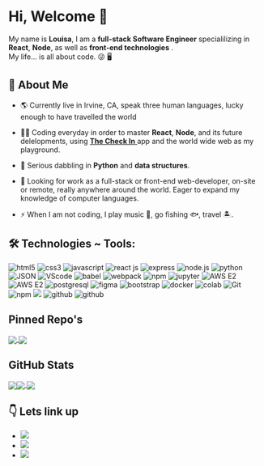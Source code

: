 # Hi, Welcome 👋
 My name is **Louisa**, I am a **full-stack Software Engineer** specialilizing in **React**, **Node**, as well as **front-end technologies** .<br>
 My life... is all about code. :stuck_out_tongue_winking_eye:	:desktop_computer:
## :mag_right: About Me
* :earth_americas: Currently live in Irvine, CA, speak three human languages, lucky enough to have travelled the world	
* :woman_technologist: Coding everyday in order to master **React**, **Node**, and its future delelopments, using [**The Check In** ](https://the-check-in.louisawhitaker.com/) app and the world wide web as my playground. 
* :brain: Serious dabbling in **Python** and **data structures**. 

* :briefcase: Looking for work as a full-stack or front-end web-developer, on-site or remote, really anywhere around the world. Eager to expand my knowledge of computer languages.
* ⚡ When I am not coding, I play music :microphone:, go fishing :fish:, travel :desert_island:.

## 🛠️ Technologies ~ Tools:
<div class="tech" align=left>
  <img src="https://img.shields.io/badge/HTML5-E34F26?style=for-the-badge&logo=html5&logoColor=white" alt="html5"/>
  <img src="https://img.shields.io/badge/CSS3-1572B6?style=for-the-badge&logo=css3&logoColor=white" alt="css3"/>
  <img src="https://img.shields.io/badge/JavaScript-323330?style=for-the-badge&logo=javascript&logoColor=F7DF1E" alt="javascript"/>
  <img src="https://img.shields.io/badge/React-20232A?style=for-the-badge&logo=react&logoColor=61DAFB" alt="react js"/>
  <img src="https://img.shields.io/badge/Express.js-000000?style=for-the-badge&logo=express&logoColor=white" alt="express"/>
  <img src="https://img.shields.io/badge/Node.js-339933?style=for-the-badge&logo=nodedotjs&logoColor=white" alt="node.js"/>
  <img src="https://img.shields.io/badge/Python-FFD43B?style=for-the-badge&logo=python&logoColor=blue" alt="python"/>
  <img src="https://img.shields.io/badge/json-5E5C5C?style=for-the-badge&logo=json&logoColor=white" alt="JSON">
  <img src="https://img.shields.io/badge/VSCode-0078D4?style=for-the-badge&logo=visual%20studio%20code&logoColor=white" alt="VScode"/>
  <img src="https://img.shields.io/badge/Babel-F9DC3E?style=for-the-badge&logo=babel&logoColor=white" alt="babel"/>
  <img src="https://img.shields.io/badge/Webpack-8DD6F9?style=for-the-badge&logo=Webpack&logoColor=white" alt="webpack"/>
  <img src="https://img.shields.io/badge/npm-CB3837?style=for-the-badge&logo=npm&logoColor=white" alt="npm"/>
  <img src="https://img.shields.io/badge/Jupyter-F37626.svg?&style=for-the-badge&logo=Jupyter&logoColor=white" alt="jupyter">
  <img src="https://img.shields.io/badge/Amazon_AWS_E2-FF9900?style=for-the-badge&logo=amazonaws&logoColor=white" alt="AWS E2"/>
 <img src="https://img.shields.io/badge/AWS_Bucket-BC432B?style=for-the-badge&logo=amazonaws&logoColor=white" alt="AWS E2"/>
 <img src="https://img.shields.io/badge/PostgreSQL-316192?style=for-the-badge&logo=postgresql&logoColor=white" alt="postgresql">
 <img src="https://img.shields.io/badge/Figma-F24E1E?style=for-the-badge&logo=figma&logoColor=white" alt="figma">
 <img src="https://img.shields.io/badge/Bootstrap-563D7C?style=for-the-badge&logo=bootstrap&logoColor=white" alt="bootstrap">
 <img src="https://img.shields.io/badge/Docker-2CA5E0?style=for-the-badge&logo=docker&logoColor=white" alt="docker">
 <img src="https://img.shields.io/badge/Colab-F9AB00?style=for-the-badge&logo=googlecolab&color=525252" alt="colab">
 <img src="https://img.shields.io/badge/GIT-E44C30?style=for-the-badge&logo=git&logoColor=white" alt="Git">
  <img src="https://img.shields.io/badge/npm-CB3837?style=for-the-badge&logo=npm&logoColor=white" alt="npm"/>
 	<img src="https://img.shields.io/badge/Heroku-430098?style=for-the-badge&logo=heroku&logoColor=white alt="heroku">
  <img src="https://img.shields.io/badge/GitHub-100000?style=for-the-badge&logo=github&logoColor=white" alt="github"/>
  <img src="https://img.shields.io/badge/Ubuntu-E95420?style=for-the-badge&logo=ubuntu&logoColor=white" alt="github"/>
</div>
                                                                                                                    
                                                                                                                    
## Pinned Repo's

<a href="https://github.com/louiewhitz/the-check-in">
  <img align="center" src="https://github-readme-stats.vercel.app/api/pin/?username=louiewhitz&repo=the-check-in&show_owner=true" />
</a>
<a href="https://github.com/louiewhitz/capture-nasa">
  <img align="center" src="https://github-readme-stats.vercel.app/api/pin/?username=louiewhitz&repo=capture-nasa&show_owner=true" />
</a>                                                                                

## GitHub Stats
                                                                                                                                                                           
<a href="https://github.com/louiewhitz"><img align="center" src="https://github-readme-stats.vercel.app/api?username=louiewhitz&count_private=true&show_icons=true&hide=stars&theme=transparent"></a><a href="https://github.com/louiewhitz"><img align="center" src="https://github-readme-stats.vercel.app/api/top-langs/?username=louiewhitz&layout=compact">
</a>
       <a href="https://github.com/louiewhitz"><img align="center" src="https://github-profile-summary-cards.vercel.app/api/cards/profile-details?username=louiewhitz&theme=vue"></a>     


                                                                                                                                 

                                                                                                                                 
                                                                                                                                 
## :point_down: Lets link up                                                                                                                               
* <a href="https://www.linkedin.com/in/louisa-whitaker/"><img src="https://img.shields.io/badge/LinkedIn-0077B5?style=for-the-badge&logo=linkedin&logoColor=white"></a>
* <a href="mailto:louisa.whitaker@gmail.com?"><img src="https://img.shields.io/badge/gmail-%23DD0031.svg?&style=for-the-badge&logo=gmail&logoColor=white"/></a>
* <a href="https://flowcv.com/resume/fkodbpiw88"><img src="https://img.shields.io/badge/resume-DD0B78?style=for-the-badge&logo=starship&logoColor=white"></a>

                                                                                                                                 





